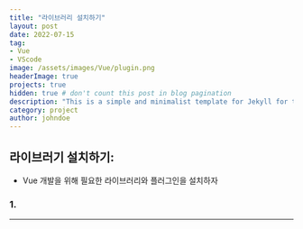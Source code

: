 ```yaml
---
title: "라이브러리 설치하기"
layout: post
date: 2022-07-15
tag: 
- Vue
- VScode
image: /assets/images/Vue/plugin.png
headerImage: true
projects: true
hidden: true # don't count this post in blog pagination
description: "This is a simple and minimalist template for Jekyll for those who likes to eat noodles."
category: project
author: johndoe
---
```


## 라이브러기 설치하기:
- Vue 개발을 위해 필요한 라이브러리와 플러그인을 설치하자

### 1.

* * *